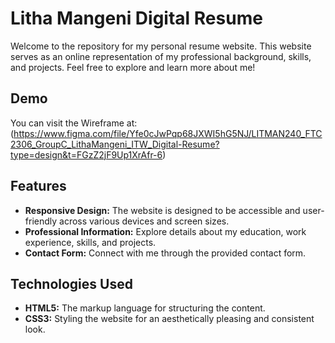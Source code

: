 # Litha Mangeni Digital Resume

Welcome to the repository for my personal resume website. This website serves as an online representation of my professional background, skills, and projects. Feel free to explore and learn more about me!

## Demo

You can visit the Wireframe at:(https://www.figma.com/file/Yfe0cJwPqp68JXWI5hG5NJ/LITMAN240_FTC2306_GroupC_LithaMangeni_ITW_Digital-Resume?type=design&t=FGzZ2jF9Up1XrAfr-6)

## Features

- **Responsive Design:** The website is designed to be accessible and user-friendly across various devices and screen sizes.
- **Professional Information:** Explore details about my education, work experience, skills, and projects.
- **Contact Form:** Connect with me through the provided contact form.

## Technologies Used

- **HTML5:** The markup language for structuring the content.
- **CSS3:** Styling the website for an aesthetically pleasing and consistent look.


